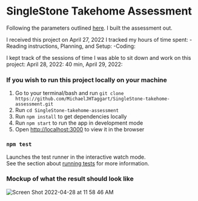 # SingleStone Takehome Assessment

Following the parameters outlined [here](https://docs.google.com/document/d/16bA8004xNlYDFANvsMu0w_OW800ar_S6/edit?usp=sharing&ouid=115468126646789142343&rtpof=true&sd=true). I built the assessment out.

I received this project on April 27, 2022
I tracked my hours of time spent:
 -Reading instructions, Planning, and Setup: 
 -Coding:

I kept track of the sessions of time I was able to sit down and work on this project:
April 28, 2022: 40 min,
April 29, 2022:
### If you wish to run this project locally on your machine

 1. Go to your terminal/bash and run `git clone https://github.com/MichaelJHTaggart/SingleStone-takehome-assessment.git`
 2. Run `cd SingleStone-takehome-assessment`
 3. Run `npm install` to get dependencies locally
 4. Run `npm start` to run the app in development mode
 5. Open [http://localhost:3000](http://localhost:3000) to view it in the browser

### `npm test`

Launches the test runner in the interactive watch mode.\
See the section about [running tests](https://facebook.github.io/create-react-app/docs/running-tests) for more information.

### Mockup of what the result should look like

![Screen Shot 2022-04-28 at 11 58 46 AM](https://user-images.githubusercontent.com/63270278/165823629-3ed2cfab-7500-421e-bc43-cd33ab551813.png)
